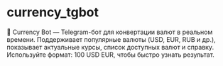 # currency_tgbot
💱 Currency Bot — Telegram-бот для конвертации валют в реальном времени. Поддерживает популярные валюты (USD, EUR, RUB и др.), показывает актуальные курсы, список доступных валют и справку. Используйте формат: 100 USD EUR, чтобы быстро узнать результат.
